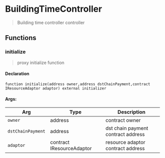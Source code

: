 # BuildingTimeController



> Building time controller controller


## Functions
### initialize

> proxy initialize function


#### Declaration
```
function initialize(address owner,address dstChainPayment,contract IResourceAdaptor adaptor) external initializer
```

#### Args:
| Arg | Type | Description |
| --- | --- | --- |
|`owner` | address | contract owner
|`dstChainPayment` | address | dst chain payment contract address
|`adaptor` | contract IResourceAdaptor | resource adaptor contract address


